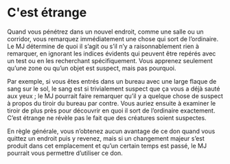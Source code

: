 # C'est étrange

<p>Quand vous pénétrez dans un nouvel endroit, comme une salle ou un corridor, vous remarquez immédiatement une chose qui sort de l’ordinaire. Le MJ détermine de quoi il s’agit ou s’il n’y a raisonnablement rien à remarquer, en ignorant les indices évidents qui peuvent être repérés avec un test ou en les recherchant spécifiquement. Vous apprenez seulement qu’une zone ou qu’un objet est suspect, mais pas pourquoi.</p>
<p>Par exemple, si vous êtes entrés dans un bureau avec une large flaque de sang sur le sol, le sang est si trivialement suspect que ça vous a déjà sauté aux yeux ; le MJ pourrait faire remarquer qu’il y a quelque chose de suspect à propos du tiroir du bureau par contre. Vous auriez ensuite à examiner le tiroir de plus près pour découvrir en quoi il sort de l’ordinaire exactement. C’est étrange ne révèle pas le fait que des créatures soient suspectes.</p>
<p>En règle générale, vous n’obtenez aucun avantage de ce don quand vous quittez un endroit puis y revenez, mais si un changement majeur s’est produit dans cet emplacement et qu’un certain temps est passé, le MJ pourrait vous permettre d’utiliser ce don.
</p>
